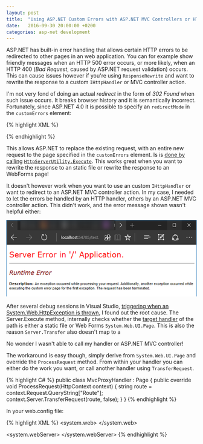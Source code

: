 ```yaml
---
layout: post
title:  "Using ASP.NET Custom Errors with ASP.NET MVC Controllers or HTTP handlers"
date:   2016-09-30 20:00:00 +0200
categories: asp-net development
---
```


ASP.NET has built-in error handling that allows certain HTTP errors to be redirected to other pages in an web application. You can for example show friendly messages when an HTTP 500 error occurs, or more likely, when an HTTP 400 (*Bad Request*, caused by ASP.NET request validation) occurs. This can cause issues however if you're using `ResponseRewrite` and want to rewrite the response to a custom `IHttpHandler` or MVC controller action.

I'm not very fond of doing an actual *redirect* in the form of *302 Found* when such issue occurs. It breaks browser history and it is semantically incorrect. Fortunately, since ASP.NET 4.0 it is possible to specify an `redirectMode` in the `customErrors` element:

{% highlight XML %}
<customErrors redirectMode="ResponseRewrite">
   <!-- ... -->
</customErrors>
{% endhighlight %}

This allows ASP.NET to replace the existing request, with an entire new request to the page specified in the `customErrors` element. Is is [done by calling](https://referencesource.microsoft.com/#System.Web/HttpResponse.cs,2471) [`HttpServerUtility.Execute`](https://msdn.microsoft.com/en-us/library/23e7sy74(v=vs.110).aspx). This works great when you want to rewrite the response to an static file or rewrite the response to an WebForms page!

It doesn't however work when you want to use an custom `IHttpHandler` or want to redirect to an ASP.NET MVC controller action.  In my case, I needed to let the errors be handled by an HTTP handler, others by an ASP.NET MVC controller action. This didn't work, and the error message shown wasn't helpful either:

![Not so helpful are you ASP.NET?](/images/blog/2016-09-30-aspnet-customerrors-to-httphandler-mvc-controller-fail.png) 

After several debug sessions in Visual Studio, [triggering when an System.Web.HttpException is thrown](https://msdn.microsoft.com/en-us/library/x85tt0dd.aspx), I found out the root cause. The Server.Execute method, internally checks whether the [target handler](https://referencesource.microsoft.com/#System.Web/httpserverutility.cs,515) of the path is either a static file or Web Forms `System.Web.UI.Page`. This is also the reason `Server.Transfer` also doesn't map to a 

No wonder I wasn't able to call my handler or ASP.NET MVC controller!

The workaround is easy though, simply derive from `System.Web.UI.Page` and override the `ProcessRequest` method. From within your handler you can either do the work you want, or call another handler using `TransferRequest`.

{% highlight C# %}
public class MvcProxyHandler : Page {
    public override void ProcessRequest(HttpContext context) {
        string route = context.Request.QueryString["Route"];
        context.Server.TransferRequest(route, false);
    }
}
{% endhighlight %}

In your web.config file:

{% highlight XML %}
<system.web>
  <customErrors redirectMode="ResponseRewrite" mode="On">
    <error statusCode="404" redirect="~/MvcProxy.axd?Route=/Test/Error" />
  </customErrors>
</system.web>

<system.webServer>
  <handlers>
    <add name="MvcProxyHandler" path="MvcProxy.axd" allowPathInfo="true"
          type="MyAssembly.MvcProxyHandler, MyAssembly" preCondition="integratedMode"
          verb="GET,HEAD,POST,PATCH,PUT,DELETE,OPTIONS" />
  </handlers>
</system.webServer>
{% endhighlight %}